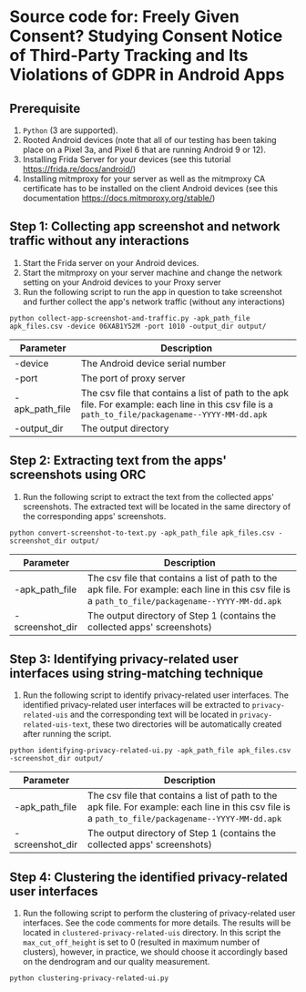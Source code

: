 # Source code for: Freely Given Consent? Studying Consent Notice of Third-Party Tracking and Its Violations of GDPR in Android Apps

## Prerequisite
1. `Python` (3 are supported).
2. Rooted Android devices (note that all of our testing has been taking place on a Pixel 3a, and Pixel 6 that are running Android 9 or 12).
3. Installing Frida Server for your devices (see this tutorial https://frida.re/docs/android/)
4. Installing mitmproxy for your server as well as the mitmproxy CA certificate has to be installed on the client Android devices (see this documentation https://docs.mitmproxy.org/stable/)


## Step 1: Collecting app screenshot and network traffic without any interactions
1. Start the Frida server on your Android devices.
2. Start the mitmproxy on your server machine and change the network setting on your Android devices to your Proxy server
3. Run the following script to run the app in question to take screenshot and further collect the app's network traffic (without any interactions)

```shell
python collect-app-screenshot-and-traffic.py -apk_path_file apk_files.csv -device 06XAB1Y52M -port 1010 -output_dir output/
```

| Parameter  | Description |
| ------------- | ------------- |
| -device  | The Android device serial number  |
| -port  | The port of proxy server  |
| -apk_path_file  | The csv file that contains a list of path to the apk file. For example: each line in this csv file is a `path_to_file/packagename--YYYY-MM-dd.apk`  |
| -output_dir  | The output directory |


## Step 2: Extracting text from the apps' screenshots using ORC
1. Run the following script to extract the text from the collected apps' screenshots. The extracted text will be located in the same directory of the corresponding apps' screenshots.

```shell
python convert-screenshot-to-text.py -apk_path_file apk_files.csv -screenshot_dir output/
```

| Parameter  | Description |
| ------------- | ------------- |
| -apk_path_file  | The csv file that contains a list of path to the apk file. For example: each line in this csv file is a `path_to_file/packagename--YYYY-MM-dd.apk`  |
| -screenshot_dir  | The output directory of Step 1 (contains the collected apps' screenshots)|


## Step 3: Identifying privacy-related user interfaces using string-matching technique
1. Run the following script to identify privacy-related user interfaces. The identified privacy-related user interfaces will be extracted to `privacy-related-uis` and the corresponding text will be located in `privacy-related-uis-text`, these two directories will be automatically created after running the script.

```shell
python identifying-privacy-related-ui.py -apk_path_file apk_files.csv -screenshot_dir output/
```

| Parameter  | Description |
| ------------- | ------------- |
| -apk_path_file  | The csv file that contains a list of path to the apk file. For example: each line in this csv file is a `path_to_file/packagename--YYYY-MM-dd.apk`  |
| -screenshot_dir  | The output directory of Step 1 (contains the collected apps' screenshots)|


## Step 4: Clustering the identified privacy-related user interfaces
1. Run the following script to perform the clustering of privacy-related user interfaces. See the code comments for more details. The results will be located in `clustered-privacy-related-uis` directory. In this script the `max_cut_off_height` is set to 0 (resulted in maximum number of clusters), however, in practice, we should choose it accordingly based on the dendrogram and our quality measurement.

```shell
python clustering-privacy-related-ui.py
```